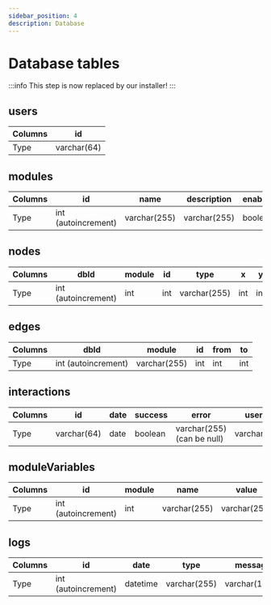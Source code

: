 ```yaml
---
sidebar_position: 4
description: Database
---
```


# Database tables

:::info
This step is now replaced by our installer!
:::

## users
|Columns|id|
|---|---|
|Type|varchar(64)|

## modules
|Columns|id|name|description|enabled|
|---|---|---|---|---|
|Type|int (autoincrement)|varchar(255)|varchar(255)|boolean|

## nodes
|Columns|dbId|module|id|type|x|y|data|
|---|---|---|---|---|---|---|---|
|Type|int (autoincrement)|int|int|varchar(255)|int|int|varchar(255)|

## edges
|Columns|dbId|module|id|from|to|
|---|---|---|---|---|---|
|Type|int (autoincrement)|varchar(255)|int|int|int|

## interactions
|Columns|id|date|success|error|userId|
|---|---|---|---|---|---|
|Type|varchar(64)|date|boolean|varchar(255)(can be null)|varchar(64)|

## moduleVariables
|Columns|id|module|name|value|
|---|---|---|---|---|
|Type|int (autoincrement)|int|varchar(255)|varchar(255)|

## logs
|Columns|id|date|type|message|
|---|---|---|---|---|
|Type|int (autoincrement)|datetime|varchar(255)|varchar(1024)|